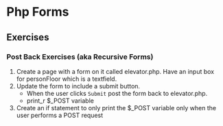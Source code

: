 # Php Forms

## Exercises

### Post Back Exercises (aka Recursive Forms)

1. Create a page with a form on it called elevator.php. Have an input box for personFloor which is a textfield. 
2. Update the form to include a submit button.
    - When the user clicks `Submit` post the form back to elevator.php.
    - print_r $_POST variable
3. Create an if statement to only print the $_POST variable only when the user performs a POST request

